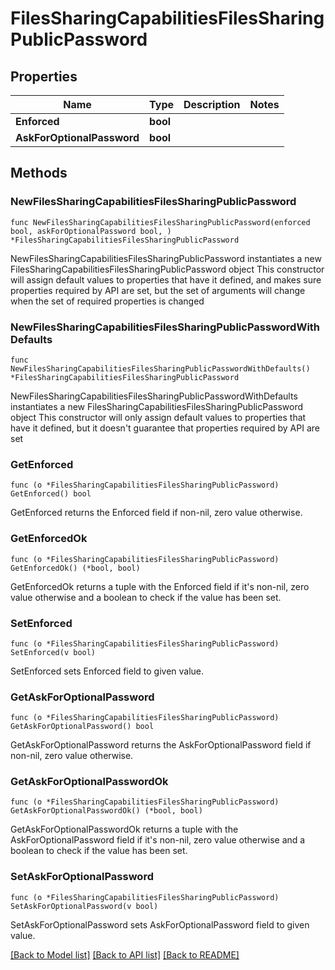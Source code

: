 # FilesSharingCapabilitiesFilesSharingPublicPassword

## Properties

Name | Type | Description | Notes
------------ | ------------- | ------------- | -------------
**Enforced** | **bool** |  | 
**AskForOptionalPassword** | **bool** |  | 

## Methods

### NewFilesSharingCapabilitiesFilesSharingPublicPassword

`func NewFilesSharingCapabilitiesFilesSharingPublicPassword(enforced bool, askForOptionalPassword bool, ) *FilesSharingCapabilitiesFilesSharingPublicPassword`

NewFilesSharingCapabilitiesFilesSharingPublicPassword instantiates a new FilesSharingCapabilitiesFilesSharingPublicPassword object
This constructor will assign default values to properties that have it defined,
and makes sure properties required by API are set, but the set of arguments
will change when the set of required properties is changed

### NewFilesSharingCapabilitiesFilesSharingPublicPasswordWithDefaults

`func NewFilesSharingCapabilitiesFilesSharingPublicPasswordWithDefaults() *FilesSharingCapabilitiesFilesSharingPublicPassword`

NewFilesSharingCapabilitiesFilesSharingPublicPasswordWithDefaults instantiates a new FilesSharingCapabilitiesFilesSharingPublicPassword object
This constructor will only assign default values to properties that have it defined,
but it doesn't guarantee that properties required by API are set

### GetEnforced

`func (o *FilesSharingCapabilitiesFilesSharingPublicPassword) GetEnforced() bool`

GetEnforced returns the Enforced field if non-nil, zero value otherwise.

### GetEnforcedOk

`func (o *FilesSharingCapabilitiesFilesSharingPublicPassword) GetEnforcedOk() (*bool, bool)`

GetEnforcedOk returns a tuple with the Enforced field if it's non-nil, zero value otherwise
and a boolean to check if the value has been set.

### SetEnforced

`func (o *FilesSharingCapabilitiesFilesSharingPublicPassword) SetEnforced(v bool)`

SetEnforced sets Enforced field to given value.


### GetAskForOptionalPassword

`func (o *FilesSharingCapabilitiesFilesSharingPublicPassword) GetAskForOptionalPassword() bool`

GetAskForOptionalPassword returns the AskForOptionalPassword field if non-nil, zero value otherwise.

### GetAskForOptionalPasswordOk

`func (o *FilesSharingCapabilitiesFilesSharingPublicPassword) GetAskForOptionalPasswordOk() (*bool, bool)`

GetAskForOptionalPasswordOk returns a tuple with the AskForOptionalPassword field if it's non-nil, zero value otherwise
and a boolean to check if the value has been set.

### SetAskForOptionalPassword

`func (o *FilesSharingCapabilitiesFilesSharingPublicPassword) SetAskForOptionalPassword(v bool)`

SetAskForOptionalPassword sets AskForOptionalPassword field to given value.



[[Back to Model list]](../README.md#documentation-for-models) [[Back to API list]](../README.md#documentation-for-api-endpoints) [[Back to README]](../README.md)


